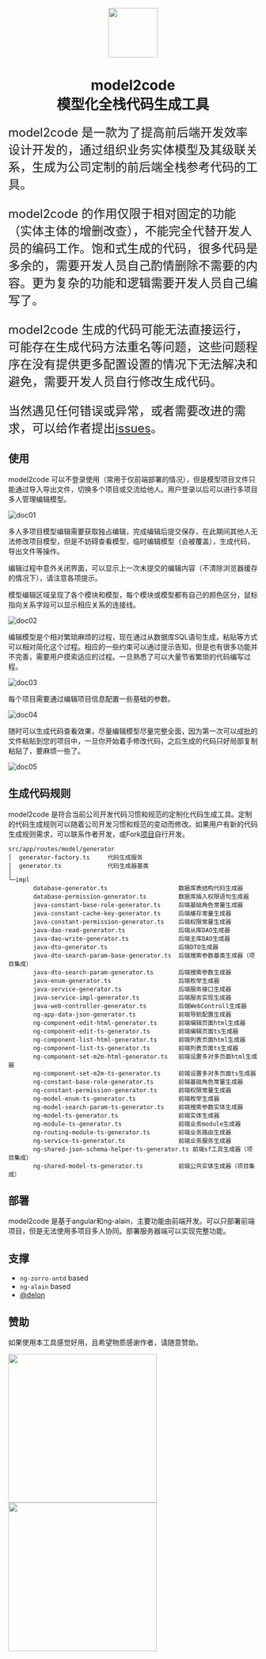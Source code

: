 <p align="center">
  <a href="https://m2c.qltechdev.com/">
    <img width="100" src="./src/assets/img/logo/logo-color.svg">
  </a>
  
</p>

<h1 align="center">model2code<br/>模型化全栈代码生成工具</h1>


<font size=5>
model2code 是一款为了提高前后端开发效率设计开发的，通过组织业务实体模型及其级联关系，生成为公司定制的前后端全栈参考代码的工具。

model2code 的作用仅限于相对固定的功能（实体主体的增删改查），不能完全代替开发人员的编码工作。饱和式生成的代码，很多代码是多余的，需要开发人员自己酌情删除不需要的内容。更为复杂的功能和逻辑需要开发人员自己编写了。

model2code 生成的代码可能无法直接运行，可能存在生成代码方法重名等问题，这些问题程序在没有提供更多配置设置的情况下无法解决和避免，需要开发人员自行修改生成代码。

当然遇见任何错误或异常，或者需要改进的需求，可以给作者提出[issues](https://git.qltechdev.com/quyankai/model2code/-/issues)。

</font>

## 使用

model2code 可以不登录使用（常用于仅前端部署的情况），但是模型项目文件只能通过导入导出文件，切换多个项目或交流给他人。用户登录以后可以进行多项目多人管理编辑模型。


![doc01](./src/assets/img/doc/doc01.jpg)

多人多项目模型编辑需要获取独占编辑，完成编辑后提交保存，在此期间其他人无法修改项目模型，但是不妨碍查看模型，临时编辑模型（会被覆盖），生成代码，导出文件等操作。

编辑过程中意外关闭界面，可以显示上一次未提交的编辑内容（不清除浏览器缓存的情况下），请注意各项提示。

模型编辑区域呈现了各个模块和模型，每个模块或模型都有自己的颜色区分，鼠标指向关系字段可以显示相应关系的连接线。

![doc02](./src/assets/img/doc/doc02.jpg)

编辑模型是个相对繁琐麻烦的过程，现在通过从数据库SQL语句生成，粘贴等方式可以相对简化这个过程。相应的一些约束可以通过提示告知，但是也有很多功能并不完善，需要用户摸索适应的过程。一旦熟悉了可以大量节省繁琐的代码编写过程。

![doc03](./src/assets/img/doc/doc03.jpg)

每个项目需要通过编辑项目信息配置一些基础的参数。

![doc04](./src/assets/img/doc/doc04.jpg)

随时可以生成代码查看效果，尽量编辑模型尽量完整全面，因为第一次可以成批的文件粘贴到您的项目中，一旦你开始着手修改代码，之后生成的代码只好局部复制粘贴了，要麻烦一些了。

![doc05](./src/assets/img/doc/doc05.jpg)

## 生成代码规则

model2code 是符合当前公司开发代码习惯和规范的定制化代码生成工具。定制的代码生成规则可以随着公司开发习惯和规范的变动而修改。如果用户有新的代码生成规则需求，可以联系作者开发，或Fork[项目](https://git.qltechdev.com/quyankai/model2code)自行开发。

```text
src/app/routes/model/generator
│  generator-factory.ts     代码生成服务
│  generator.ts             代码生成器基类
│
└─impl
       database-generator.ts                    数据库表结构代码生成器
       database-permission-generator.ts         数据库插入权限语句生成器
       java-constant-base-role-generator.ts     后端基础角色常量生成器
       java-constant-cache-key-generator.ts     后端缓存常量生成器
       java-constant-permission-generator.ts    后端权限常量生成器
       java-dao-read-generator.ts               后端从库DAO生成器
       java-dao-write-generator.ts              后端主库DAO生成器
       java-dto-generator.ts                    后端DTO生成器
       java-dto-search-param-base-generator.ts  后端搜索参数基类生成器（项目集成）
       java-dto-search-param-generator.ts       后端搜索参数生成器
       java-enum-generator.ts                   后端枚举生成器
       java-service-generator.ts                后端服务接口生成器
       java-service-impl-generator.ts           后端服务实现生成器
       java-web-controller-generator.ts         后端WebControll生成器
       ng-app-data-json-generator.ts            前端导航配置生成器
       ng-component-edit-html-generator.ts      前端编辑页面html生成器
       ng-component-edit-ts-generator.ts        前端编辑页面ts生成器
       ng-component-list-html-generator.ts      前端列表页面html生成器
       ng-component-list-ts-generator.ts        前端列表页面ts生成器
       ng-component-set-m2m-html-generator.ts   前端设置多对多页面html生成器
       ng-component-set-m2m-ts-generator.ts     前端设置多对多页面ts生成器
       ng-constant-base-role-generator.ts       前端基础角色常量生成器
       ng-constant-permission-generator.ts      前端权限常量生成器
       ng-model-enum-ts-generator.ts            前端枚举生成器
       ng-model-search-param-ts-generator.ts    前端搜索参数实体生成器
       ng-model-ts-generator.ts                 前端实体生成器
       ng-module-ts-generator.ts                前端业务module生成器
       ng-routing-module-ts-generator.ts        前端业务路由生成器
       ng-service-ts-generator.ts               前端业务服务生成器
       ng-shared-json-schema-helper-ts-generator.ts 前端sf工具生成器（项目集成）
       ng-shared-model-ts-generator.ts          前端公共实体生成器（项目集成）
```

## 部署

model2code 是基于angular和ng-alain，主要功能由前端开发。可以只部署前端项目，但是无法使用多项目多人协同。部署服务器端可以实现完整功能。


## 支撑

+ `ng-zorro-antd` based
+ `ng-alain` based
+ [@delon](https://github.com/ng-alain/delon)

## 赞助

如果使用本工具感觉好用，且希望物质感谢作者，请随意赞助。

<img width="300" src="./src/assets/img/doc/pay1.png" style="margin-right: 32px"> 
<img width="300" src="./src/assets/img/doc/pay2.jpg">
